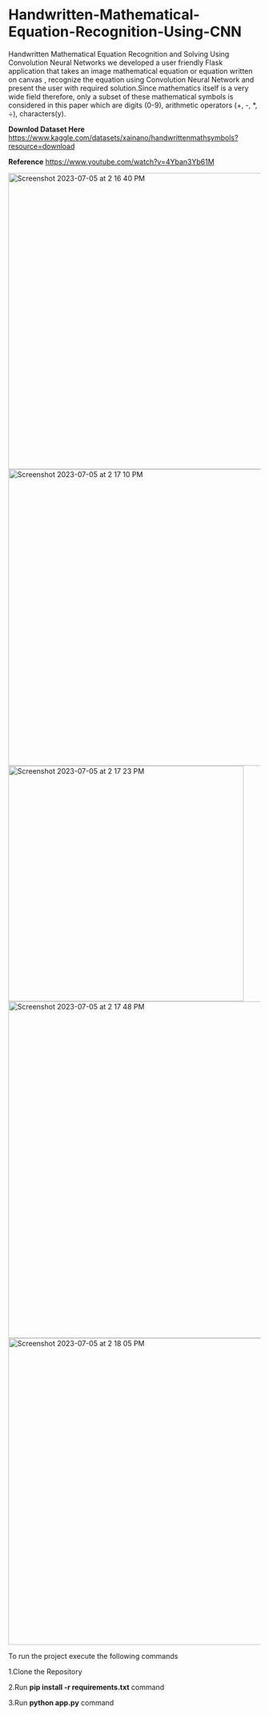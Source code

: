 # Handwritten-Mathematical-Equation-Recognition-Using-CNN



Handwritten Mathematical Equation Recognition and Solving Using Convolution Neural Networks
we developed a user friendly Flask application that takes an image mathematical equation or equation written on canvas , recognize the equation using Convolution Neural Network and present the user with required solution.Since mathematics itself is a very wide field therefore, only a subset of these mathematical symbols is considered in this paper which are digits (0-9), arithmetic operators (+, -, *, ÷), characters(y).

**Downlod Dataset Here**
https://www.kaggle.com/datasets/xainano/handwrittenmathsymbols?resource=download

**Reference**
https://www.youtube.com/watch?v=4Yban3Yb61M

<img width="591" alt="Screenshot 2023-07-05 at 2 16 40 PM" src="https://github.com/nalliboinaramya/Handwritten-Mathematical-Equation-Recognition-Using-CNN/assets/107070879/f1aec5c0-d5c4-4053-be0b-a52858c8865f">
<img width="592" alt="Screenshot 2023-07-05 at 2 17 10 PM" src="https://github.com/nalliboinaramya/Handwritten-Mathematical-Equation-Recognition-Using-CNN/assets/107070879/0b4ae423-4ad6-40c1-a55d-fbcbe67f77b0">
<img width="470" alt="Screenshot 2023-07-05 at 2 17 23 PM" src="https://github.com/nalliboinaramya/Handwritten-Mathematical-Equation-Recognition-Using-CNN/assets/107070879/c7f70832-7296-4174-b6c1-d407a4c670fa">
<img width="672" alt="Screenshot 2023-07-05 at 2 17 48 PM" src="https://github.com/nalliboinaramya/Handwritten-Mathematical-Equation-Recognition-Using-CNN/assets/107070879/da1394d2-6e1e-43de-9933-bcd90633d717">
<img width="612" alt="Screenshot 2023-07-05 at 2 18 05 PM" src="https://github.com/nalliboinaramya/Handwritten-Mathematical-Equation-Recognition-Using-CNN/assets/107070879/11b5c513-add3-4b33-8c7f-ed9c5ed0f43e">

To run the project execute the following commands

1.Clone the Repository 

2.Run **pip install -r requirements.txt** command 

3.Run **python app.py** command 
